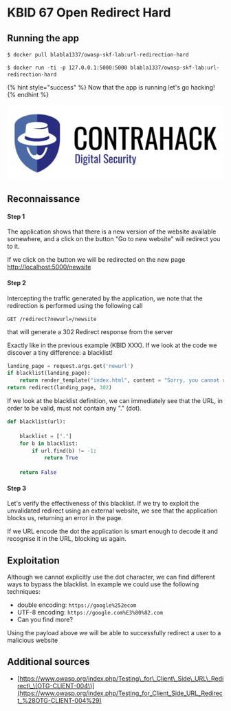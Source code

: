 # KBID 67 Open Redirect  Hard

## Running the app

```
$ docker pull blabla1337/owasp-skf-lab:url-redirection-hard
```

```text
$ docker run -ti -p 127.0.0.1:5000:5000 blabla1337/owasp-skf-lab:url-redirection-hard
```

{% hint style="success" %}
 Now that the app is running let's go hacking!
{% endhint %}

![Docker Image and write-up thanks to ContraHack!](.gitbook/assets/screen-shot-2019-03-04-at-21.33.32.png)

## Reconnaissance

#### Step 1

The application shows that there is a new version of the website available somewhere, and a click on the button "Go to new website" will redirect you to it. 

If we click on the button we will be redirected on the new page [http://localhost:5000/newsite](http://localhost:5000/newsite)

#### Step 2

Intercepting the traffic generated by the application, we note that the redirection is performed using the following call

```text
GET /redirect?newurl=/newsite
```

that will generate a 302 Redirect response from the server

Exactly like in the previous example \(KBID XXX\). If we look at the code we discover a tiny difference: a blacklist!

```python
landing_page = request.args.get('newurl')
if blacklist(landing_page):
    return render_template("index.html", content = "Sorry, you cannot use \".\" in the redirect")	
return redirect(landing_page, 302)
```

If we look at the blacklist definition, we can immediately see that the URL, in order to be valid, must not contain any "." \(dot\).

```python
def blacklist(url):

	blacklist = ["."]
	for b in blacklist:
		if url.find(b) != -1:
			return True

	return False
```

#### Step 3

Let's verify the effectiveness of this blacklist. If we try to exploit the unvalidated redirect using an external website, we see that the application blocks us, returning an error in the page. 

If we URL encode the dot the application is smart enough to decode it and recognise it in the URL, blocking us again.

## Exploitation

Although we cannot explicitly use the dot character, we can find different ways to bypass the blacklist. In example we could use the following techniques:

* double encoding:  `https://google%252ecom` 
* UTF-8 encoding: `https://google.com%E3%80%82.com`
* Can you find more? 

Using the payload above we will be able to successfully redirect a user to a malicious website

##  Additional sources

* [https://www.owasp.org/index.php/Testing\_for\_Client\_Side\_URL\_Redirect\_\(OTG-CLIENT-004\)](https://www.owasp.org/index.php/Testing_for_Client_Side_URL_Redirect_%28OTG-CLIENT-004%29)


